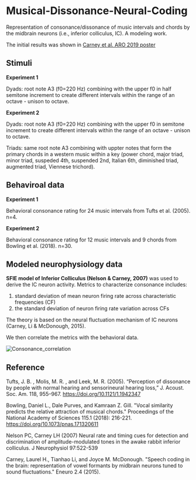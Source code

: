 # Musical-Dissonance-Neural-Coding

Representation of consonance/dissonance of music intervals and chords by the midbrain neurons (i.e., inferior colliculus, IC). A modeling work. 

The initial results was shown in [Carney et al. ARO 2019 poster](https://github.com/TongShan4869/Musical-Dissonance-Neural-Coding/blob/main/ARO_2019_Carney_pitch_Final.pdf)



## Stimuli

**Experiment 1**

Dyads: root note A3 (f0=220 Hz) combining with the upper f0 in half semitone increment to create different intervals within the range of an octave - unison to octave.

**Experiment 2**

Dyads: root note A3 (f0=220 Hz) combining with the upper f0 in semitone increment to create different intervals within the range of an octave - unison to octave.

Triads: same root note A3 combining with uppter notes that form the primary chords in a western music within a key (power chord, major triad, minor triad, suspeded 4th, suspended 2nd, Italian 6th, diminished triad, augmented triad, Viennese trichord).

## Behaviroal data

**Experiment 1**

Behavioral consonance rating for 24 music intervals from Tufts et al. (2005). n=4.

**Experiment 2**

Behavioral consonance rating for 12 music intervals and 9 chords from Bowling et al. (2018). n=30.

## Modeled neurophysiology data

**SFIE model of Inferior Colliculus (Nelson & Carney, 2007)** was used to derive the IC neuron activity. Metrics to characterize consonance includes: 

1) standard deviation of mean neuron firing rate across characteristic frequencies (CF)
2) the standard deviation of neuron firing rate variation across CFs

The theory is based on the neural fluctuation mechanism of IC neurons (Carney, Li & McDonough, 2015). 

We then correlate the metrics with the behavioral data. 

![Consonance_correlation](https://github.com/TongShan4869/Musical-Dissonance-Neural-Coding/assets/51421789/9eef3770-c02c-462c-90e1-bb07d15127c0)



## Reference

Tufts, J. B. , Molis, M. R. , and Leek, M. R. (2005). “Perception of dissonance by people with normal hearing and sensorineural hearing loss,” J. Acoust. Soc. Am. 118, 955–967. https://doi.org/10.1121/1.1942347

Bowling, Daniel L., Dale Purves, and Kamraan Z. Gill. "Vocal similarity predicts the relative attraction of musical chords." Proceedings of the National Academy of Sciences 115.1 (2018): 216-221. 
https://doi.org/10.1073/pnas.171320611

Nelson PC, Carney LH (2007) Neural rate and timing cues for detection and discrimination of amplitude-modulated tones in the awake rabbit inferior colliculus. J Neurophysiol 97:522-539

Carney, Laurel H., Tianhao Li, and Joyce M. McDonough. "Speech coding in the brain: representation of vowel formants by midbrain neurons tuned to sound fluctuations." Eneuro 2.4 (2015).


